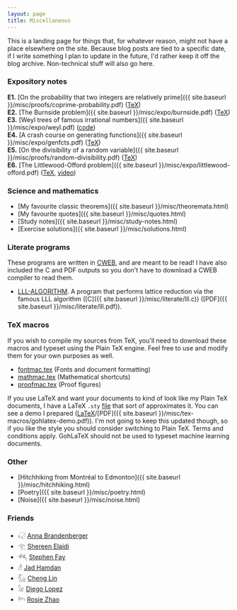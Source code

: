 ```yaml
---
layout: page
title: Miscellaneous
---
```


This is a landing page for things that, for whatever reason, might not have a place elsewhere on the site. Because blog posts are tied to a specific date, if I write something I plan to update in the future, I'd rather keep it off the blog archive. Non-technical stuff will also go here.

### Expository notes

__E1.__ [On the probability that two integers are relatively prime]({{ site.baseurl }}/misc/proofs/coprime-probability.pdf) ([TeX](https://raw.githubusercontent.com/marcelgoh/marcelgoh.github.io/master/misc/proofs/coprime-probability.tex))  
__E2.__ [The Burnside problem]({{ site.baseurl }}/misc/expo/burnside.pdf) ([TeX](https://raw.githubusercontent.com/marcelgoh/marcelgoh.github.io/master/misc/expo/burnside.tex))  
__E3.__ [Weyl trees of famous irrational numbers]({{ site.baseurl }}/misc/expo/weyl.pdf) ([code](https://github.com/marcelgoh/organic-trees/tree/master/weyl))  
__E4.__ [A crash course on generating functions]({{ site.baseurl }}/misc/expo/genfcts.pdf) ([TeX](https://raw.githubusercontent.com/marcelgoh/marcelgoh.github.io/master/misc/expo/genfcts.tex))  
__E5.__ [On the divisibility of a random variable]({{ site.baseurl }}/misc/proofs/random-divisibility.pdf) ([TeX](https://raw.githubusercontent.com/marcelgoh/marcelgoh.github.io/master/misc/proofs/random-divisibility.tex))  
__E6.__ [The Littlewood-Offord problem]({{ site.baseurl }}/misc/expo/littlewood-offord.pdf) ([TeX](https://raw.githubusercontent.com/marcelgoh/marcelgoh.github.io/master/misc/expo/littlewood-offord.tex), [video](https://youtu.be/ntMfj9G3MQg))  

### Science and mathematics

+ [My favourite classic theorems]({{ site.baseurl }}/misc/theoremata.html)
+ [My favourite quotes]({{ site.baseurl }}/misc/quotes.html)
+ [Study notes]({{ site.baseurl }}/misc/study-notes.html)
+ [Exercise solutions]({{ site.baseurl }}/misc/solutions.html)

### Literate programs

These programs are written in [CWEB](http://www.literateprogramming.com/cweb_download.html), and are meant to be read!
I have also included the C and PDF outputs so you don't
have to download a CWEB compiler to read them.

+ [LLL-ALGORITHM](https://raw.githubusercontent.com/marcelgoh/marcelgoh.github.io/master/misc/literate/lll.w). A program that performs lattice reduction
via the famous LLL algorithm ([C]({{ site.baseurl }}/misc/literate/lll.c)) ([PDF]({{ site.baseurl }}/misc/literate/lll.pdf)).

### TeX macros

If you wish to compile my sources from TeX, you'll need to download these macros and typeset using the Plain TeX engine. Feel free to use and modify them for your own purposes as well.

+ [fontmac.tex](https://raw.githubusercontent.com/marcelgoh/marcelgoh.github.io/master/misc/tex-macros/fontmac.tex) (Fonts and document formatting)
+ [mathmac.tex](https://raw.githubusercontent.com/marcelgoh/marcelgoh.github.io/master/misc/tex-macros/mathmac.tex) (Mathematical shortcuts)
+ [proofmac.tex](https://raw.githubusercontent.com/marcelgoh/marcelgoh.github.io/master/misc/tex-macros/proofmac.tex) (Proof figures)

If you use LaTeX and want your documents to kind of look like my Plain TeX documents, I have a LaTeX `.sty` [file](https://raw.githubusercontent.com/marcelgoh/marcelgoh.github.io/master/misc/tex-macros/gohlatex.sty) that sort of approximates it.
You can see a demo I prepared ([LaTeX](https://raw.githubusercontent.com/marcelgoh/marcelgoh.github.io/master/misc/tex-macros/gohlatex-demo.tex)/[PDF]({{ site.baseurl }}/misc/tex-macros/gohlatex-demo.pdf)). I'm not going to keep this updated though, so if you like the style you should consider switching to Plain TeX. Terms and conditions apply. GohLaTeX should not be used to typeset machine learning documents.

### Other

+ [Hitchhiking from Montréal to Edmonton]({{ site.baseurl }}/misc/hitchhiking.html)
+ [Poetry]({{ site.baseurl }}/misc/poetry.html)
+ [Noise]({{ site.baseurl }}/misc/noise.html)

### Friends

+ &#78553; [Anna Brandenberger](https://abrandenberger.github.io/)
+ &#77952; [Shereen Elaidi](https://shereenelaidi.github.io/)
+ &#78216; [Stephen Fay](https://dcxst.github.io//blog.html)
+ &#77874; [Jad Hamdan](https://jadhamdan.github.io/website/)
+ &#78069; [Cheng Lin](https://cheng-lin.me)
+ &#78048; [Diego Lopez](https://diegolopez.me)
+ &#78264; [Rosie Zhao](https://rosieyzh.github.io/)
